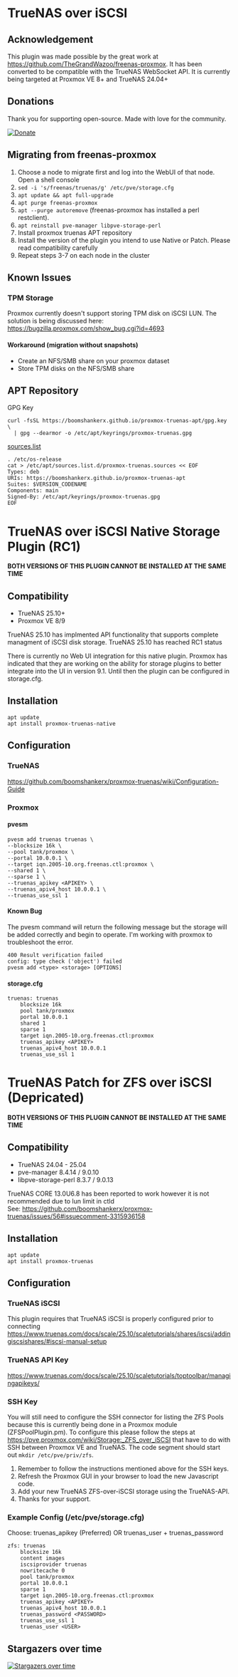 # TrueNAS over iSCSI

## Acknowledgement

This plugin was made possible by the great work at <https://github.com/TheGrandWazoo/freenas-proxmox>. It has been converted to be compatible with the TrueNAS WebSocket API. It is currently being targeted at Proxmox VE 8+ and TrueNAS 24.04+

## Donations

Thank you for supporting open-source. Made with love for the community.

[![Donate](https://github.com/user-attachments/assets/11a20af8-9bb0-4e42-97a3-35e753b0c8ba)](https://www.paypal.com/donate?hosted_button_id=QZD95HR69R8KA)

## Migrating from freenas-proxmox

1. Choose a node to migrate first and log into the WebUI of that node. Open a shell console
2. `sed -i 's/freenas/truenas/g' /etc/pve/storage.cfg`
3. `apt update && apt full-upgrade`
4. `apt purge freenas-proxmox`
5. `apt --purge autoremove` (freenas-proxmox has installed a perl restclient).
6. `apt reinstall pve-manager libpve-storage-perl`
7. Install proxmox truenas APT repository
8. Install the version of the plugin you intend to use Native or Patch. Please read compatibility carefully
9. Repeat steps 3-7 on each node in the cluster

## Known Issues

### TPM Storage  

Proxmox currently doesn't support storing TPM disk on iSCSI LUN. The solution is being discussed here: <https://bugzilla.proxmox.com/show_bug.cgi?id=4693>

#### Workaround (migration without snapshots)

- Create an NFS/SMB share on your proxmox dataset
- Store TPM disks on the NFS/SMB share

## APT Repository

GPG Key

```
curl -fsSL https://boomshankerx.github.io/proxmox-truenas-apt/gpg.key \
  | gpg --dearmor -o /etc/apt/keyrings/proxmox-truenas.gpg
```

[sources.list](https://manpages.debian.org/sources.list)

```
. /etc/os-release
cat > /etc/apt/sources.list.d/proxmox-truenas.sources << EOF
Types: deb
URIs: https://boomshankerx.github.io/proxmox-truenas-apt
Suites: $VERSION_CODENAME
Components: main
Signed-By: /etc/apt/keyrings/proxmox-truenas.gpg
EOF
```

# TrueNAS over iSCSI Native Storage Plugin (RC1)

**BOTH VERSIONS OF THIS PLUGIN CANNOT BE INSTALLED AT THE SAME TIME**

## Compatibility

- TrueNAS 25.10+  
- Proxmox VE 8/9

TrueNAS 25.10 has implmented API functionality that supports complete managment of iSCSI disk storage. TrueNAS 25.10 has reached RC1 status

There is currently no Web UI integration for this native plugin. Proxmox has indicated that they are working on the ability for storage plugins to better integrate into the UI in version 9.1. Until then the plugin can be configured in storage.cfg.

## Installation

```
apt update
apt install proxmox-truenas-native
```

## Configuration

### TrueNAS

<https://github.com/boomshankerx/proxmox-truenas/wiki/Configuration-Guide>

### Proxmox

#### pvesm

```
pvesm add truenas truenas \
--blocksize 16k \
--pool tank/proxmox \
--portal 10.0.0.1 \
--target iqn.2005-10.org.freenas.ctl:proxmox \
--shared 1 \
--sparse 1 \
--truenas_apikey <APIKEY> \
--truenas_apiv4_host 10.0.0.1 \
--truenas_use_ssl 1
```

#### Known Bug

The pvesm command will return the following message but the storage will be added correctly and begin to operate. I'm working with proxmox to troubleshoot the error.

```
400 Result verification failed
config: type check ('object') failed
pvesm add <type> <storage> [OPTIONS]
```

#### storage.cfg

```
truenas: truenas
    blocksize 16k
    pool tank/proxmox
    portal 10.0.0.1
    shared 1
    sparse 1
    target iqn.2005-10.org.freenas.ctl:proxmox
    truenas_apikey <APIKEY>
    truenas_apiv4_host 10.0.0.1
    truenas_use_ssl 1
```

# TrueNAS Patch for ZFS over iSCSI (Depricated)

**BOTH VERSIONS OF THIS PLUGIN CANNOT BE INSTALLED AT THE SAME TIME**

## Compatibility

- TrueNAS 24.04 - 25.04
- pve-manager 8.4.14 / 9.0.10  
- libpve-storage-perl 8.3.7 / 9.0.13  

TrueNAS CORE 13.0U6.8 has been reported to work however it is not recommended due to lun limit in ctld  
See: <https://github.com/boomshankerx/proxmox-truenas/issues/56#issuecomment-3315936158>

## Installation

```
apt update
apt install proxmox-truenas
```

## Configuration

### TrueNAS iSCSI

This plugin requires that TrueNAS iSCSI is properly configured prior to connecting
<https://www.truenas.com/docs/scale/25.10/scaletutorials/shares/iscsi/addingiscsishares/#iscsi-manual-setup>

### TrueNAS API Key

<https://www.truenas.com/docs/scale/25.10/scaletutorials/toptoolbar/managingapikeys/>

### SSH Key

You will still need to configure the SSH connector for listing the ZFS Pools because this is currently being done in a Proxmox module (ZFSPoolPlugin.pm). To configure this please follow the steps at <https://pve.proxmox.com/wiki/Storage:_ZFS_over_iSCSI> that have to do with SSH between Proxmox VE and TrueNAS. The code segment should start out `mkdir /etc/pve/priv/zfs`.

1. Remember to follow the instructions mentioned above for the SSH keys.
2. Refresh the Proxmox GUI in your browser to load the new Javascript code.
3. Add your new TrueNAS ZFS-over-iSCSI storage using the TrueNAS-API.
4. Thanks for your support.

### Example Config (/etc/pve/storage.cfg)

Choose: truenas_apikey (Preferred)  OR  truenas_user + truenas_password

```
zfs: truenas
    blocksize 16k
    content images
    iscsiprovider truenas
    nowritecache 0
    pool tank/proxmox
    portal 10.0.0.1
    sparse 1
    target iqn.2005-10.org.freenas.ctl:proxmox
    truenas_apikey <APIKEY>
    truenas_apiv4_host 10.0.0.1
    truenas_password <PASSWORD>
    truenas_use_ssl 1
    truenas_user <USER>
```

## Stargazers over time
[![Stargazers over time](https://starchart.cc/boomshankerx/proxmox-truenas.svg?variant=dark)](https://starchart.cc/boomshankerx/proxmox-truenas)

